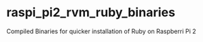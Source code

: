 # raspi_pi2_rvm_ruby_binaries

Compiled Binaries for quicker installation of Ruby on Raspberri Pi 2 
